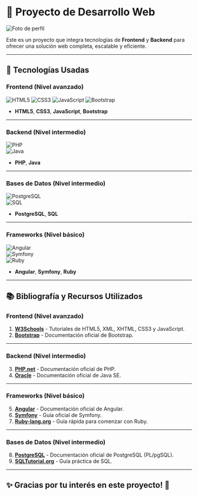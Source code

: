 # 🌟 **Proyecto de Desarrollo Web**  
![Foto de perfil](url-de-tu-foto-de-perfil)  

Este es un proyecto que integra tecnologías de **Frontend** y **Backend** para ofrecer una solución web completa, escalable y eficiente.

---

## 🚀 **Tecnologías Usadas**

### **Frontend** (Nivel avanzado)

![HTML5](https://upload.wikimedia.org/wikipedia/commons/6/62/HTML5_logo.svg) 
![CSS3](https://upload.wikimedia.org/wikipedia/commons/a/a9/CSS3_logo.svg) 
![JavaScript](https://upload.wikimedia.org/wikipedia/commons/6/6a/JavaScript-logo.png) 
![Bootstrap](https://upload.wikimedia.org/wikipedia/commons/d/d9/Bootstrap_logo_2017.svg)  

- **HTML5**, **CSS3**, **JavaScript**, **Bootstrap**

---

### **Backend** (Nivel intermedio)

![PHP](https://upload.wikimedia.org/wikipedia/commons/2/27/PHP-logo.svg)  
![Java](https://upload.wikimedia.org/wikipedia/commons/3/30/Java_logo_%282013%29.svg)  

- **PHP**, **Java**

---

### **Bases de Datos** (Nivel intermedio)

![PostgreSQL](https://upload.wikimedia.org/wikipedia/commons/2/29/Postgresql_elephant.svg)  
![SQL](https://upload.wikimedia.org/wikipedia/commons/8/87/SQL_logo.svg)  

- **PostgreSQL**, **SQL**

---

### **Frameworks** (Nivel básico)

![Angular](https://upload.wikimedia.org/wikipedia/commons/c/cf/Angular_full_color_logo.svg)  
![Symfony](https://upload.wikimedia.org/wikipedia/commons/3/37/Symfony_mark.svg)  
![Ruby](https://upload.wikimedia.org/wikipedia/commons/7/73/Ruby_logo.svg)  

- **Angular**, **Symfony**, **Ruby**

---

## 📚 **Bibliografía y Recursos Utilizados**

### **Frontend (Nivel avanzado)**

1. [**W3Schools**](https://www.w3schools.com/) - Tutoriales de HTML5, XML, XHTML, CSS3 y JavaScript.
2. [**Bootstrap**](https://getbootstrap.com/docs/) - Documentación oficial de Bootstrap.

---

### **Backend (Nivel intermedio)**

3. [**PHP.net**](https://www.php.net/manual/es/) - Documentación oficial de PHP.
4. [**Oracle**](https://docs.oracle.com/en/java/) - Documentación oficial de Java SE.

---

### **Frameworks (Nivel básico)**

5. [**Angular**](https://angular.io/docs) - Documentación oficial de Angular.
6. [**Symfony**](https://symfony.com/doc/current/index.html) - Guía oficial de Symfony.
7. [**Ruby-lang.org**](https://www.ruby-lang.org/es/documentation/quickstart/) - Guía rápida para comenzar con Ruby.

---

### **Bases de Datos (Nivel intermedio)**

8. [**PostgreSQL**](https://www.postgresql.org/docs/) - Documentación oficial de PostgreSQL (PL/pgSQL).
9. [**SQLTutorial.org**](https://www.sqltutorial.org/) - Guía práctica de SQL.

---

## ✨ **Gracias por tu interés en este proyecto!** 🚀


